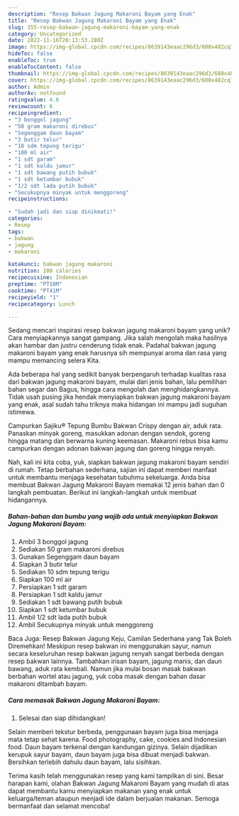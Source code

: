 ```yaml
---
description: "Resep Bakwan Jagung Makaroni Bayam yang Enak"
title: "Resep Bakwan Jagung Makaroni Bayam yang Enak"
slug: 355-resep-bakwan-jagung-makaroni-bayam-yang-enak
category: Uncategorized
date: 2022-11-16T20:13:53.280Z
image: https://img-global.cpcdn.com/recipes/8639143eaac296d3/680x482cq70/bakwan-jagung-makaroni-bayam-foto-resep-utama.jpg
hideToc: false
enableToc: true
enableTocContent: false
thumbnail: https://img-global.cpcdn.com/recipes/8639143eaac296d3/680x482cq70/bakwan-jagung-makaroni-bayam-foto-resep-utama.jpg
cover: https://img-global.cpcdn.com/recipes/8639143eaac296d3/680x482cq70/bakwan-jagung-makaroni-bayam-foto-resep-utama.jpg
author: Admin
authorAv: notfound
ratingvalue: 4.6
reviewcount: 6
recipeingredient:
- "3 bonggol jagung"
- "50 gram makaroni direbus"
- "Segenggam daun bayam"
- "3 butir telur"
- "10 sdm tepung terigu"
- "100 ml air"
- "1 sdt garam"
- "1 sdt kaldu jamur"
- "1 sdt bawang putih bubuk"
- "1 sdt ketumbar bubuk"
- "1/2 sdt lada putih bubuk"
- "Secukupnya minyak untuk menggoreng"
recipeinstructions:

- "Sudah jadi dan siap dinikmati!"
categories:
- Resep
tags:
- bakwan
- jagung
- makaroni

katakunci: bakwan jagung makaroni 
nutrition: 180 calories
recipecuisine: Indonesian
preptime: "PT10M"
cooktime: "PT41M"
recipeyield: "1"
recipecategory: Lunch

---
```





Sedang mencari inspirasi resep bakwan jagung makaroni bayam yang unik? Cara menyiapkannya sangat gampang. Jika salah mengolah maka hasilnya akan hambar dan justru cenderung tidak enak. Padahal bakwan jagung makaroni bayam yang enak harusnya sih mempunyai aroma dan rasa yang mampu memancing selera Kita.





Ada beberapa hal yang sedikit banyak berpengaruh terhadap kualitas rasa dari bakwan jagung makaroni bayam, mulai dari jenis bahan, lalu pemilihan bahan segar dan Bagus, hingga cara mengolah dan menghidangkannya. Tidak usah pusing jika hendak menyiapkan bakwan jagung makaroni bayam yang enak,      asal sudah tahu triknya maka hidangan ini mampu jadi suguhan istimewa.














Campurkan Sajiku® Tepung Bumbu Bakwan Crispy dengan air, aduk rata. Panaskan minyak goreng, masukkan adonan dengan sendok, goreng hingga matang dan berwarna kuning keemasan. Makaroni rebus bisa kamu campurkan dengan adonan bakwan jagung dan goreng hingga renyah.






Nah, kali ini kita coba, yuk, siapkan bakwan jagung makaroni bayam sendiri di rumah. Tetap berbahan sederhana, sajian ini dapat memberi manfaat untuk membantu menjaga kesehatan tubuhmu sekeluarga. Anda bisa membuat Bakwan Jagung Makaroni Bayam memakai 12 jenis bahan dan 0 langkah pembuatan. Berikut ini langkah-langkah untuk membuat hidangannya.

<!--inarticleads1-->

##### Bahan-bahan dan bumbu yang wajib ada untuk menyiapkan Bakwan Jagung Makaroni Bayam:

1. Ambil 3 bonggol jagung
1. Sediakan 50 gram makaroni direbus
1. Gunakan Segenggam daun bayam
1. Siapkan 3 butir telur
1. Sediakan 10 sdm tepung terigu
1. Siapkan 100 ml air
1. Persiapkan 1 sdt garam
1. Persiapkan 1 sdt kaldu jamur
1. Sediakan 1 sdt bawang putih bubuk
1. Siapkan 1 sdt ketumbar bubuk
1. Ambil 1/2 sdt lada putih bubuk
1. Ambil Secukupnya minyak untuk menggoreng


Baca Juga: Resep Bakwan Jagung Keju, Camilan Sederhana yang Tak Boleh Diremehkan! Meskipun resep bakwan ini menggunakan sayur, namun secara keseluruhan resep bakwan jagung renyah sangat berbeda dengan resep bakwan lainnya. Tambahkan irisan bayam, jagung manis, dan daun bawang, aduk rata kembali. Namun jika mulai bosan masak bakwan berbahan wortel atau jagung, yuk coba masak dengan bahan dasar makaroni ditambah bayam. 

<!--inarticleads2-->

##### Cara memasak Bakwan Jagung Makaroni Bayam:


1. Selesai dan siap dihidangkan!

Selain memberi tekstur berbeda, penggunaan bayam juga bisa menjaga mata tetap sehat karena. Food photography, cake, cookies and Indonesian food. Daun bayam terkenal dengan kandungan gizinya. Selain dijadikan kerupuk sayur bayam, daun bayam juga bisa dibuat menjadi bakwan. Bersihkan terlebih dahulu daun bayam, lalu sisihkan. 

Terima kasih telah menggunakan resep yang kami tampilkan di sini. Besar harapan kami, olahan Bakwan Jagung Makaroni Bayam yang mudah di atas dapat membantu kamu menyiapkan makanan yang enak untuk keluarga/teman ataupun menjadi ide dalam berjualan makanan. Semoga bermanfaat dan selamat mencoba!

